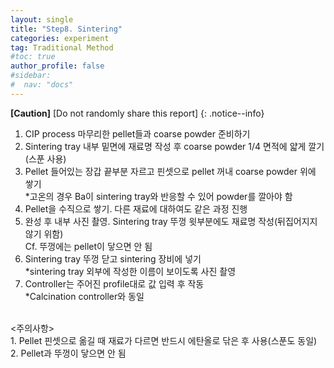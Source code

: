 ```yaml
---
layout: single
title: "Step8. Sintering"
categories: experiment
tag: Traditional Method
#toc: true
author_profile: false
#sidebar:
#  nav: "docs"
---
```


**[Caution]** [Do not randomly share this report]
{: .notice--info}

1. CIP process 마무리한 pellet들과 coarse powder 준비하기<br>
2. Sintering tray 내부 밑면에 재료명 작성 후 coarse powder 1/4 면적에 얇게 깔기 (스푼 사용)<br>
3. Pellet 들어있는 장갑 끝부분 자르고 핀셋으로 pellet 꺼내 coarse powder 위에 쌓기<br>
 *고온의 경우 Ba이 sintering tray와 반응할 수 있어 powder를 깔아야 함<br>
4. Pellet을 수직으로 쌓기. 다른 재료에 대하여도 같은 과정 진행<br>
5. 완성 후 내부 사진 촬영. Sintering tray 뚜껑 윗부분에도 재료명 작성(뒤집어지지 않기 위함)<br>
 Cf. 뚜껑에는 pellet이 닿으면 안 됨<br>
6. Sintering tray 뚜껑 닫고 sintering 장비에 넣기<br>
 *sintering tray 외부에 작성한 이름이 보이도록 사진 촬영<br>
7. Controller는 주어진 profile대로 값 입력 후 작동<br>
 *Calcination controller와 동일<br>
<br>
<주의사항><br>
1. Pellet 핀셋으로 옮길 때 재료가 다르면 반드시 에탄올로 닦은 후 사용(스푼도 동일)<br>
2. Pellet과 뚜껑이 닿으면 안 됨<br>
